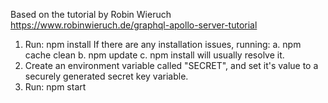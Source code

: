 Based on the tutorial by Robin Wieruch
https://www.robinwieruch.de/graphql-apollo-server-tutorial

1. Run: npm install
    If there are any installation issues, running:
    a. npm cache clean
    b. npm update
    c. npm install
    will usually resolve it.
2. Create an environment variable called "SECRET", and set it's value to a securely generated secret key variable.
3. Run: npm start